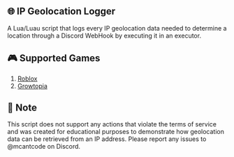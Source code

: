 ## 🌐 IP Geolocation Logger
A Lua/Luau script that logs every IP geolocation data needed to determine a location through a Discord WebHook by executing it in an executor.

## 🎮 Supported Games
1. [Roblox](https://roblox.com/)
2. [Growtopia](https://growtopiagame.com/)

## 📝 Note
This script does not support any actions that violate the terms of service and was created for educational purposes to demonstrate how geolocation data can be retrieved from an IP address. Please report any issues to @mcantcode on Discord.
